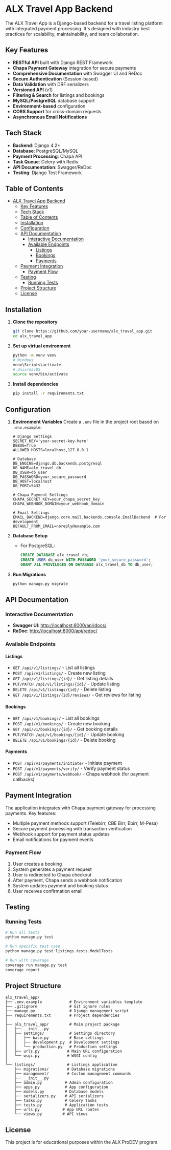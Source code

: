 # ALX Travel App Backend

The ALX Travel App is a Django-based backend for a travel listing platform with integrated payment processing. It's designed with industry best practices for scalability, maintainability, and team collaboration.

## Key Features

- **RESTful API** built with Django REST Framework
- **Chapa Payment Gateway** integration for secure payments
- **Comprehensive Documentation** with Swagger UI and ReDoc
- **Secure Authentication** (Session-based)
- **Data Validation** with DRF serializers
- **Versioned API** (v1)
- **Filtering & Search** for listings and bookings
- **MySQL/PostgreSQL** database support
- **Environment-based** configuration
- **CORS Support** for cross-domain requests
- **Asynchronous Email Notifications**

## Tech Stack

- **Backend**: Django 4.2+
- **Database**: PostgreSQL/MySQL
- **Payment Processing**: Chapa API
- **Task Queue**: Celery with Redis
- **API Documentation**: Swagger/ReDoc
- **Testing**: Django Test Framework

## Table of Contents

- [ALX Travel App Backend](#alx-travel-app-backend)
  - [Key Features](#key-features)
  - [Tech Stack](#tech-stack)
  - [Table of Contents](#table-of-contents)
  - [Installation](#installation)
  - [Configuration](#configuration)
  - [API Documentation](#api-documentation)
    - [Interactive Documentation](#interactive-documentation)
    - [Available Endpoints](#available-endpoints)
      - [Listings](#listings)
      - [Bookings](#bookings)
      - [Payments](#payments)
  - [Payment Integration](#payment-integration)
    - [Payment Flow](#payment-flow)
  - [Testing](#testing)
    - [Running Tests](#running-tests)
  - [Project Structure](#project-structure)
  - [License](#license)

## Installation

1. **Clone the repository**

   ```bash
   git clone https://github.com/your-username/alx_travel_app.git
   cd alx_travel_app
   ```

2. **Set up virtual environment**

   ```bash
   python -m venv venv
   # Windows
   venv\Scripts\activate
   # Unix/macOS
   source venv/bin/activate
   ```

3. **Install dependencies**

   ```bash
   pip install -r requirements.txt
   ```

## Configuration

1. **Environment Variables**
   Create a `.env` file in the project root based on `.env.example`:

   ```env
   # Django Settings
   SECRET_KEY='your-secret-key-here'
   DEBUG=True
   ALLOWED_HOSTS=localhost,127.0.0.1

   # Database
   DB_ENGINE=django.db.backends.postgresql
   DB_NAME=alx_travel_db
   DB_USER=db_user
   DB_PASSWORD=your_secure_password
   DB_HOST=localhost
   DB_PORT=5432

   # Chapa Payment Settings
   CHAPA_SECRET_KEY=your_chapa_secret_key
   CHAPA_WEBHOOK_DOMAIN=your_webhook_domain
   
   # Email Settings
   EMAIL_BACKEND=django.core.mail.backends.console.EmailBackend  # For development
   DEFAULT_FROM_EMAIL=noreply@example.com
   ```

2. **Database Setup**
   - For PostgreSQL:

     ```sql
     CREATE DATABASE alx_travel_db;
     CREATE USER db_user WITH PASSWORD 'your_secure_password';
     GRANT ALL PRIVILEGES ON DATABASE alx_travel_db TO db_user;
     ```

3. **Run Migrations**

   ```bash
   python manage.py migrate
   ```

## API Documentation

### Interactive Documentation

- **Swagger UI**: [http://localhost:8000/api/docs/](http://localhost:8000/api/docs/)
- **ReDoc**: [http://localhost:8000/api/redoc/](http://localhost:8000/api/redoc/)

### Available Endpoints

#### Listings

- `GET /api/v1/listings/` - List all listings
- `POST /api/v1/listings/` - Create new listing
- `GET /api/v1/listings/{id}/` - Get listing details
- `PUT/PATCH /api/v1/listings/{id}/` - Update listing
- `DELETE /api/v1/listings/{id}/` - Delete listing
- `GET /api/v1/listings/{id}/reviews/` - Get reviews for listing

#### Bookings

- `GET /api/v1/bookings/` - List all bookings
- `POST /api/v1/bookings/` - Create new booking
- `GET /api/v1/bookings/{id}/` - Get booking details
- `PUT/PATCH /api/v1/bookings/{id}/` - Update booking
- `DELETE /api/v1/bookings/{id}/` - Delete booking

#### Payments

- `POST /api/v1/payments/initiate/` - Initiate payment
- `POST /api/v1/payments/verify/` - Verify payment status
- `POST /api/v1/payments/webhook/` - Chapa webhook (for payment callbacks)

## Payment Integration

The application integrates with Chapa payment gateway for processing payments. Key features:

- Multiple payment methods support (Telebirr, CBE Birr, Ebirr, M-Pesa)
- Secure payment processing with transaction verification
- Webhook support for payment status updates
- Email notifications for payment events

### Payment Flow

1. User creates a booking
2. System generates a payment request
3. User is redirected to Chapa checkout
4. After payment, Chapa sends a webhook notification
5. System updates payment and booking status
6. User receives confirmation email

## Testing

### Running Tests

```bash
# Run all tests
python manage.py test

# Run specific test case
python manage.py test listings.tests.ModelTests

# Run with coverage
coverage run manage.py test
coverage report
```

## Project Structure

```text
alx_travel_app/
├── .env.example            # Environment variables template
├── .gitignore              # Git ignore rules
├── manage.py               # Django management script
├── requirements.txt        # Project dependencies
│
├── alx_travel_app/         # Main project package
│   ├── __init__.py
│   ├── settings/           # Settings directory
│   │   ├── base.py         # Base settings
│   │   ├── development.py  # Development settings
│   │   └── production.py   # Production settings
│   ├── urls.py            # Main URL configuration
│   └── wsgi.py            # WSGI config
│
└── listings/              # Listings application
    ├── migrations/        # Database migrations
    ├── management/        # Custom management commands
    ├── __init__.py
    ├── admin.py          # Admin configuration
    ├── apps.py           # App configuration
    ├── models.py         # Database models
    ├── serializers.py    # API serializers
    ├── tasks.py          # Celery tasks
    ├── tests.py          # Application tests
    ├── urls.py          # App URL routes
    └── views.py         # API views
```

## License

This project is for educational purposes within the ALX ProDEV program.
